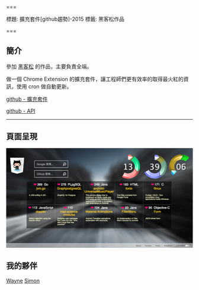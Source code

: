 ===

標題: 擴充套件[github趨勢]-2015
標籤: 黑客松作品

===
## 簡介

參加 [黑客松](https://hackathon.tw/) 的作品，主要負責全端。

做一個 Chrome Extension 的擴充套件，讓工程師們更有效率的取得最火紅的資訊，使用 cron 做自動更新。

[github - 擴充套件](https://github.com/washwashsleep/gitTrendingTab)

[github - API](https://github.com/washwashsleep/githubTrending)

---

## 頁面呈現

![hackersong-gitTrendingTab](./hackersong-gitTrendingTab.png)

## 我的夥伴

[Wayne](https://github.com/wayne1025)
[Simon](https://github.com/SimonSun1988)